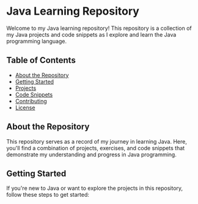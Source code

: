 # Java Learning Repository

Welcome to my Java learning repository! This repository is a collection of my Java projects and code snippets as I explore and learn the Java programming language.

## Table of Contents

- [About the Repository](#about-the-repository)
- [Getting Started](#getting-started)
- [Projects](#projects)
- [Code Snippets](#code-snippets)
- [Contributing](#contributing)
- [License](#license)

## About the Repository

This repository serves as a record of my journey in learning Java. Here, you'll find a combination of projects, exercises, and code snippets that demonstrate my understanding and progress in Java programming.

## Getting Started

If you're new to Java or want to explore the projects in this repository, follow these steps to get started:
